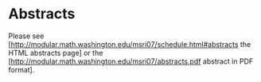 

# Abstracts

Please see [<a href="http://modular.math.washington.edu/msri07/schedule.html#abstracts">http://modular.math.washington.edu/msri07/schedule.html#abstracts</a> the HTML abstracts page] or the [<a href="http://modular.math.washington.edu/msri07/abstracts.pdf">http://modular.math.washington.edu/msri07/abstracts.pdf</a> abstract in PDF format]. 
